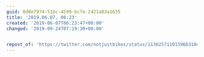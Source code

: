 ```yaml
---
guid: 0d0e7974-51bc-4599-bcfe-2421a83a1635
title: '2019.06.07, 08:23'
created: '2019-06-07T06:23:47+00:00'
changed: '2019-09-24T07:19:30+00:00'


repost_of: 'https://twitter.com/notjustbikes/status/1136257110159663104'
---
```


